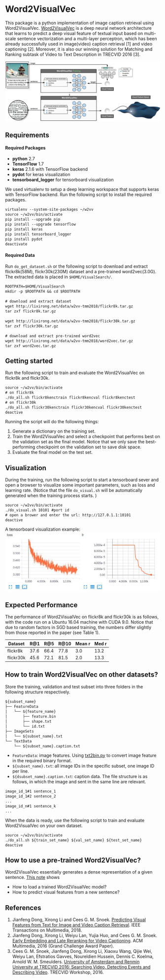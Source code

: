 # Word2VisualVec

This package is a python implementation of image caption retrieval using Word2VisualVec. [Word2VisualVec](https://ieeexplore.ieee.org/document/8353472/) is a deep neural network architecture that learns to predict a deep visual feature of textual input based on multi-scale sentence vectorization and a multi-layer perceptron, which has been already successfully used in image(video) caption retrieval [1] and video captioning [2]. Moreover, it is also our winning solution for Matching and Ranking subtask of Video to Text Description in TRECVID 2016 [3].

![image](w2vv.jpg)

## Requirements

#### Required Packages
* **python** 2.7
* **TensorFlow** 1.7 
* **keras** 2.1.6 with TensorFlow backend
* **pydot** for keras visualization
* **tensorboard_logger** for tensorboard visualization

We used virtualenv to setup a deep learning workspace that supports keras with TensorFlow backend.
Run the following script to install the required packages.
```shell
virtualenv --system-site-packages ~/w2vv
source ~/w2vv/bin/activate
pip install --upgrade pip
pip install --upgrade tensorflow
pip install keras
pip install tensorboard_logger
pip install pydot
deactivate
```

#### Required Data
Run `do_get_dataset.sh` or the following script to download and extract flickr8k(58M), flickr30k(230M) dataset and a pre-trained word2vec(3.0G).
The extracted data is placed in `$HOME/VisualSearch/`.
```shell
ROOTPATH=$HOME/VisualSearch
mkdir -p $ROOTPATH && cd $ROOTPATH

# download and extract dataset
wget http://lixirong.net/data/w2vv-tmm2018/flickr8k.tar.gz
tar zxf flickr8k.tar.gz

wget http://lixirong.net/data/w2vv-tmm2018/flickr30k.tar.gz
tar zxf flickr30k.tar.gz

# download and extract pre-trained word2vec
wget http://lixirong.net/data/w2vv-tmm2018/word2vec.tar.gz
tar zxf word2vec.tar.gz
```


## Getting started
Run the following script to train and evaluate the Word2VisualVec on flickr8k and flickr30k.
```shell
source ~/w2vv/bin/activate
# on flickr8k
./do_all.sh flickr8kenctrain flickr8kencval flickr8kenctest
# on flickr30k
./do_all.sh flickr30kenctrain flickr30kencval flickr30kenctest
deactive
```
Running the script will do the following things:
1. Generate a dictionary on the training set.
2. Train the Word2VisualVec and select a checkpoint that performs best on the validation set as the final model. Notice that we only save the best-performing checkpoint on the validation set to save disk space.
3. Evaluate the final model on the test set.

## Visualization

During the training, run the following script to start a tensorboard sever and open a browser to visualize some important parameters, such as loss and learning rate. (Notice that the file `do_visual.sh` will be automatically generated when the training process starts. )
```shell
source ~/w2vv/bin/activate
./do_visual.sh 10101 #port id
# open a brower and enter the url: http://127.0.1.1:10101
deactive
```
A tensorboard visualization example:
![image](tensorboard_visual.jpg)



## Expected Performance
The performance of Word2VisualVec on flickr8k and flickr30k is as follows, with the code run on a Ubuntu 16.04 machine with CUDA 9.0. Notice that due to random factors in SGD based training,  the numbers differ slightly from those reported in the paper (see Table 1).

| Dataset | R@1 | R@5 | R@10 | Mean r |	Med r |
| ------------- | ------------- | ------------- | ------------- |  ------------- | ------------- |
| flickr8k | 37.6 | 66.4 | 77.8 | 3.0 | 13.2 |
| flickr30k | 45.6 | 72.1 | 81.5 | 2.0 | 13.3 |




## How to train Word2VisualVec on other datasets?

Store the training, validation and test subset into three folders in the following structure respectively.
```shell
${subset_name}
├── FeatureData
│   └── ${feature_name}
│       ├── feature.bin
│       ├── shape.txt
│       └── id.txt
├── ImageSets
│   └── ${subset_name}.txt
└── TextData
    └── ${subset_name}.caption.txt

```

* `FeatureData`: image features. Using [txt2bin.py](simpleknn/txt2bin.py) to convert image feature in the required binary format.
* `${subset_name}.txt`: all image IDs in the specific subset, one image ID per line.
* `${dsubset_name}.caption.txt`: caption data. The file structure is as follows, in which the image and sent in the same line are relevant.
```
image_id_1#1 sentence_1
image_id_1#2 sentence_2
...
image_id_n#1 sentence_k
...
```

When the data is ready, use the following script to train and evaluate Word2VisualVec on your own dataset.
```shell
source ~/w2vv/bin/activate
./do_all.sh ${train_set_name} ${val_set_name} ${test_set_name}
deactive
```

## How to use a pre-trained Word2VisualVec?
Word2VisualVec essentially generates a dense representation of a given sentence.
[This note](w2vv_representation.ipynb) shows
* How to load a trained Word2VisualVec model?
* How to predict visual features from a new sentence?


## References
1. Jianfeng Dong, Xirong Li and Cees G. M. Snoek. [Predicting Visual Features from Text for Image and Video Caption Retrieval](https://ieeexplore.ieee.org/document/8353472/). IEEE Transactions on Multimedia, 2018.
2. Jianfeng Dong, Xirong Li, Weiyu Lan, Yujia Huo, and Cees G. M. Snoek. [Early Embedding and Late Reranking for Video Captioning](http://dl.acm.org/citation.cfm?id=2984064). ACM Multimedia, 2016 (Grand Challenge Award Paper).
3. Cees G. M. Snoek, Jianfeng Dong, Xirong Li, Xiaoxu Wang, Qijie Wei, Weiyu Lan, Efstratios Gavves, Noureldien Hussein, Dennis C. Koelma, Arnold W. M. Smeulders. [University of Amsterdam and Renmin University at TRECVID 2016: Searching Video, Detecting Events and Describing Video](https://www-nlpir.nist.gov/projects/tvpubs/tv16.papers/mediamill.pdf). TRECVID Workshop, 2016.
